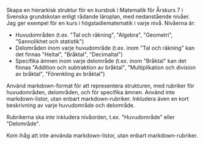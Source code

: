 Skapa en hierarkisk struktur för en kursbok i Matematik för Årskurs 7 i Svenska grundskolan enligt rådande läroplan, med nedanstående nivåer.
Jag ger exempel för en kurs i högstadiematematik i varje nivå.
Nivåerna är:
- Huvudområden (t.ex. "Tal och räkning", "Algebra", "Geometri", "Sannolikhet och statistik")
- Delområden inom varje huvudområde (t.ex. inom "Tal och räkning" kan det finnas "Heltal", "Bråktal", "Decimaltal")
- Specifika ämnen inom varje delområde (t.ex. inom "Bråktal" kan det finnas "Addition och subtraktion av bråktal", "Multiplikation och division av bråktal", "Förenkling av bråktal")

Använd markdown-format för att representera strukturen, med rubriker för huvudområden, delområden, och för specifika ämnen. 
Använd inte markdown-listor, utan enbart markdown-rubriker.
Inkludera även en kort beskrivning av varje huvudområde och delområde.				



Rubrikerna ska *inte* inkludera nivåorden, t.ex. "Huvudområde" eller "Delområde". 

Kom ihåg att inte använda markdown-listor, utan enbart markdown-rubriker.